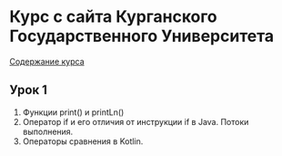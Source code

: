 <h1 text-size="12px">Курс с сайта Курганского Государственного Университета</h1>
<a href="http://it.kgsu.ru/Kotlin/oglav.html">Содержание курса</a>


<h2>Урок 1</h2>
<ol>
 <li>Функции print() и printLn()</li>
<li>Оператор if и его отличия от инструкции if в Java. Потоки выполнения.</li>
<li>Операторы сравнения в Kotlin.</li>
</ol>
